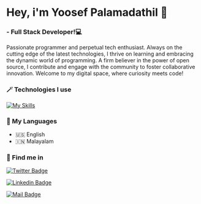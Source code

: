 # Hey, i'm Yoosef Palamadathil 👋

###  - Full Stack Developer!💻

Passionate programmer and perpetual tech enthusiast. Always on the cutting edge of the latest technologies, I thrive on learning and embracing the dynamic world of programming. A firm believer in the power of open source, I contribute and engage with the community to foster collaborative innovation. Welcome to my digital space, where curiosity meets code!


### 🪄 Technologies I use

<!-- TODO: Make technologies links takes you to repositories -->
[![My Skills](https://skillicons.dev/icons?i=html,css,js,sass,typescript,angular,react,java,jquery,bootstrap,tailwind,materialui,nodejs,express,webpack,python,wordpress&theme=light)](https://skillicons.dev)

### 🔗 My Languages

- 🇺🇸 English
- 🇮🇳 Malayalam

### 🔦 Find me in
[![Twitter Badge](https://img.shields.io/badge/-@yoosef_palamadathil-1ca0f1?style=flat&labelColor=1ca0f1&logo=twitter&logoColor=white&link=https://twitter.com/y_palamadathil)](https://twitter.com/y_palamadathil) 

[![Linkedin Badge](https://img.shields.io/badge/-Yoosef_Palamadathil-0e76a8?style=flat&labelColor=0e76a8&logo=linkedin&logoColor=white)](https://www.linkedin.com/in/yoosef-palamadathil-3a804bb4/) 

[![Mail Badge](https://img.shields.io/badge/-yoosef_palamadathil-c0392b?style=flat&labelColor=c0392b&logo=gmail&logoColor=white)](mailto:yoosef.palamadathil@gmail.com)


